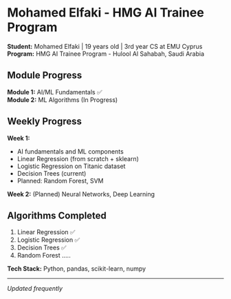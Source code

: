 # Mohamed Elfaki - HMG AI Trainee Program

**Student:** Mohamed Elfaki | 19 years old | 3rd year CS at EMU Cyprus  
**Program:** HMG AI Trainee Program - Hulool Al Sahabah, Saudi Arabia

## Module Progress
**Module 1:** AI/ML Fundamentals ✅  
**Module 2:** ML Algorithms (In Progress)

## Weekly Progress

**Week 1:**
- AI fundamentals and ML components
- Linear Regression (from scratch + sklearn) 
- Logistic Regression on Titanic dataset
- Decision Trees (current)
- Planned: Random Forest, SVM

**Week 2:** (Planned)
Neural Networks, Deep Learning

## Algorithms Completed
1. Linear Regression ✅
2. Logistic Regression ✅  
3. Decision Trees ✅
4. Random Forest .....

**Tech Stack:** Python, pandas, scikit-learn, numpy

---
*Updated frequently*
